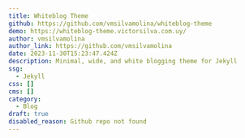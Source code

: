 ```yaml
---
title: Whiteblog Theme
github: https://github.com/vmsilvamolina/whiteblog-theme
demo: https://whiteblog-theme.victorsilva.com.uy/
author: vmsilvamolina
author_link: https://github.com/vmsilvamolina
date: 2023-11-30T15:23:47.424Z
description: Minimal, wide, and white blogging theme for Jekyll
ssg:
  - Jekyll
css: []
cms: []
category:
  - Blog
draft: true
disabled_reason: Github repo not found
---
```

